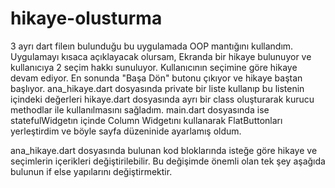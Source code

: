 # hikaye-olusturma

3 ayrı dart fileın bulunduğu bu uygulamada OOP mantığını kullandım. Uygulamayı kısaca açıklayacak olursam, Ekranda bir hikaye bulunuyor ve kullanıcıya 2 seçim hakkı sunuluyor. Kullanıcının seçimine göre hikaye devam ediyor. En sonunda "Başa Dön" butonu çıkıyor ve hikaye baştan başlıyor. ana_hikaye.dart dosyasında private bir liste kullanıp bu listenin içindeki değerleri hikaye.dart dosyasında ayrı bir class oluşturarak kurucu methodlar ile kullanılmasını sağladım. main.dart dosyasında ise statefulWidgetın içinde Column Widgetını kullanarak FlatButtonları yerleştirdim ve böyle sayfa düzeninide ayarlamış oldum.

ana_hikaye.dart dosyasında bulunan kod bloklarında isteğe göre hikaye ve seçimlerin içerikleri değiştirilebilir. Bu değişimde önemli olan tek şey aşağıda bulunun if else yapılarını değiştirmektir.
